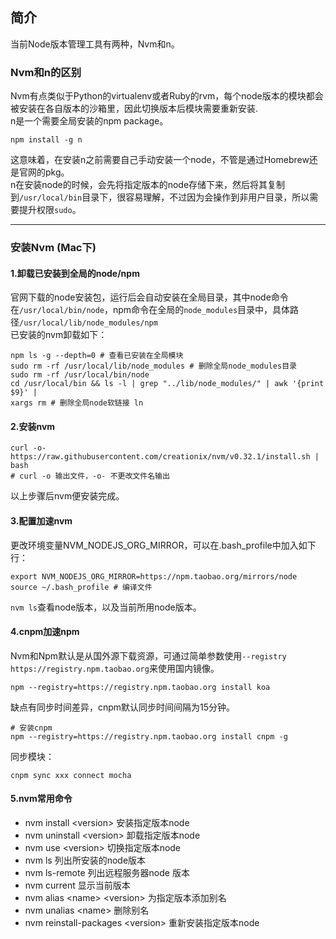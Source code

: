 ## 简介
当前Node版本管理工具有两种，Nvm和n。     
### Nvm和n的区别
Nvm有点类似于Python的virtualenv或者Ruby的rvm，每个node版本的模块都会被安装在各自版本的沙箱里，因此切换版本后模块需要重新安装.     
n是一个需要全局安装的npm package。    
```
npm install -g n
```
这意味着，在安装n之前需要自己手动安装一个node，不管是通过Homebrew还是官网的pkg。     
n在安装node的时候，会先将指定版本的node存储下来，然后将其复制到`/usr/local/bin`目录下，很容易理解，不过因为会操作到非用户目录，所以需要提升权限`sudo`。     
******
### 安装Nvm (Mac下)
#### 1.卸载已安装到全局的node/npm
官网下载的node安装包，运行后会自动安装在全局目录，其中node命令在`/usr/local/bin/node`，npm命令在全局的`node_modules`目录中，具体路径`/usr/local/lib/node_modules/npm`     
已安装的nvm卸载如下：     
```
npm ls -g --depth=0 # 查看已安装在全局模块
sudo rm -rf /usr/local/lib/node_modules # 删除全局node_modules目录
sudo rm -rf /usr/local/bin/node
cd /usr/local/bin && ls -l | grep "../lib/node_modules/" | awk '{print $9}' |
xargs rm # 删除全局node软链接 ln
```
#### 2.安装nvm
```
curl -o- https://raw.githubusercontent.com/creationix/nvm/v0.32.1/install.sh | bash
# curl -o 输出文件，-o- 不更改文件名输出
```
以上步骤后nvm便安装完成。     
#### 3.配置加速nvm
更改环境变量NVM_NODEJS_ORG_MIRROR，可以在.bash_profile中加入如下行：     
```
export NVM_NODEJS_ORG_MIRROR=https://npm.taobao.org/mirrors/node
source ~/.bash_profile # 编译文件
```
`nvm ls`查看node版本，以及当前所用node版本。     
#### 4.cnpm加速npm
Nvm和Npm默认是从国外源下载资源，可通过简单参数使用`--registry
https://registry.npm.taobao.org`来使用国内镜像。     
```
npm --registry=https://registry.npm.taobao.org install koa
```
缺点有同步时间差异，cnpm默认同步时间间隔为15分钟。     
```
# 安装cnpm
npm --registry=https://registry.npm.taobao.org install cnpm -g
```
同步模块：    
```
cnpm sync xxx connect mocha
```
#### 5.nvm常用命令
- nvm install \<version\> 安装指定版本node
- nvm uninstall \<version\> 卸载指定版本node
- nvm use \<version\> 切换指定版本node
- nvm ls 列出所安装的node版本
- nvm ls-remote 列出远程服务器node 版本
- nvm current 显示当前版本
- nvm alias \<name\> \<version\> 为指定版本添加别名
- nvm unalias \<name\> 删除别名
- nvm reinstall-packages \<version\> 重新安装指定版本node
